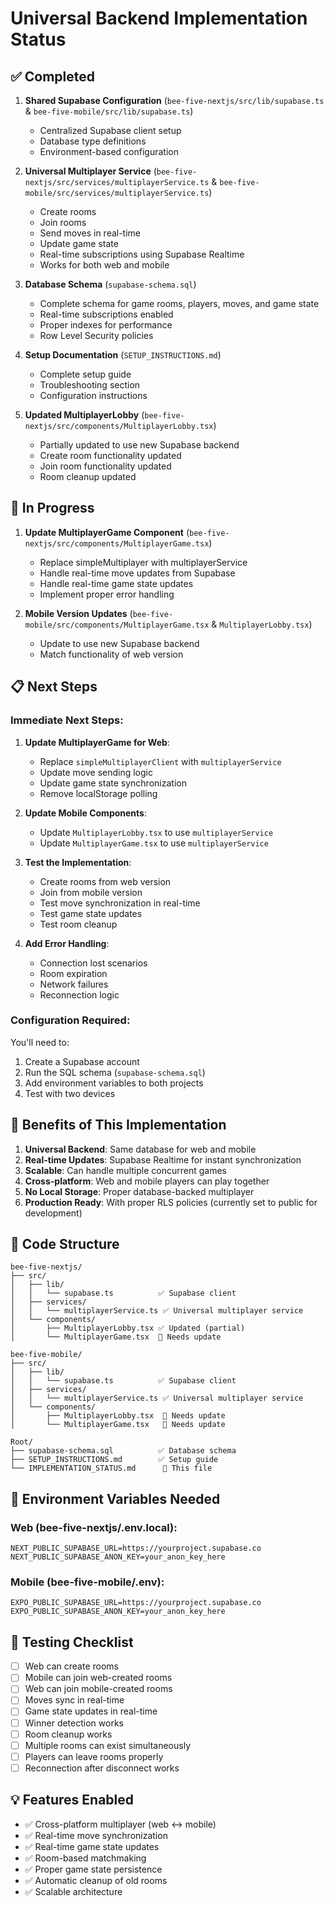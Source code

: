 # Universal Backend Implementation Status

## ✅ Completed

1. **Shared Supabase Configuration** (`bee-five-nextjs/src/lib/supabase.ts` & `bee-five-mobile/src/lib/supabase.ts`)
   - Centralized Supabase client setup
   - Database type definitions
   - Environment-based configuration

2. **Universal Multiplayer Service** (`bee-five-nextjs/src/services/multiplayerService.ts` & `bee-five-mobile/src/services/multiplayerService.ts`)
   - Create rooms
   - Join rooms
   - Send moves in real-time
   - Update game state
   - Real-time subscriptions using Supabase Realtime
   - Works for both web and mobile

3. **Database Schema** (`supabase-schema.sql`)
   - Complete schema for game rooms, players, moves, and game state
   - Real-time subscriptions enabled
   - Proper indexes for performance
   - Row Level Security policies

4. **Setup Documentation** (`SETUP_INSTRUCTIONS.md`)
   - Complete setup guide
   - Troubleshooting section
   - Configuration instructions

5. **Updated MultiplayerLobby** (`bee-five-nextjs/src/components/MultiplayerLobby.tsx`)
   - Partially updated to use new Supabase backend
   - Create room functionality updated
   - Join room functionality updated
   - Room cleanup updated

## 🔄 In Progress

1. **Update MultiplayerGame Component** (`bee-five-nextjs/src/components/MultiplayerGame.tsx`)
   - Replace simpleMultiplayer with multiplayerService
   - Handle real-time move updates from Supabase
   - Handle real-time game state updates
   - Implement proper error handling

2. **Mobile Version Updates** (`bee-five-mobile/src/components/MultiplayerGame.tsx` & `MultiplayerLobby.tsx`)
   - Update to use new Supabase backend
   - Match functionality of web version

## 📋 Next Steps

### Immediate Next Steps:

1. **Update MultiplayerGame for Web**:
   - Replace `simpleMultiplayerClient` with `multiplayerService`
   - Update move sending logic
   - Update game state synchronization
   - Remove localStorage polling

2. **Update Mobile Components**:
   - Update `MultiplayerLobby.tsx` to use `multiplayerService`
   - Update `MultiplayerGame.tsx` to use `multiplayerService`

3. **Test the Implementation**:
   - Create rooms from web version
   - Join from mobile version
   - Test move synchronization in real-time
   - Test game state updates
   - Test room cleanup

4. **Add Error Handling**:
   - Connection lost scenarios
   - Room expiration
   - Network failures
   - Reconnection logic

### Configuration Required:

You'll need to:
1. Create a Supabase account
2. Run the SQL schema (`supabase-schema.sql`)
3. Add environment variables to both projects
4. Test with two devices

## 🎯 Benefits of This Implementation

1. **Universal Backend**: Same database for web and mobile
2. **Real-time Updates**: Supabase Realtime for instant synchronization
3. **Scalable**: Can handle multiple concurrent games
4. **Cross-platform**: Web and mobile players can play together
5. **No Local Storage**: Proper database-backed multiplayer
6. **Production Ready**: With proper RLS policies (currently set to public for development)

## 📝 Code Structure

```
bee-five-nextjs/
├── src/
│   ├── lib/
│   │   └── supabase.ts          ✅ Supabase client
│   ├── services/
│   │   └── multiplayerService.ts ✅ Universal multiplayer service
│   └── components/
│       ├── MultiplayerLobby.tsx ✅ Updated (partial)
│       └── MultiplayerGame.tsx  🔄 Needs update

bee-five-mobile/
├── src/
│   ├── lib/
│   │   └── supabase.ts          ✅ Supabase client
│   ├── services/
│   │   └── multiplayerService.ts ✅ Universal multiplayer service
│   └── components/
│       ├── MultiplayerLobby.tsx  🔄 Needs update
│       └── MultiplayerGame.tsx   🔄 Needs update

Root/
├── supabase-schema.sql          ✅ Database schema
├── SETUP_INSTRUCTIONS.md        ✅ Setup guide
└── IMPLEMENTATION_STATUS.md      📄 This file
```

## 🔧 Environment Variables Needed

### Web (bee-five-nextjs/.env.local):
```
NEXT_PUBLIC_SUPABASE_URL=https://yourproject.supabase.co
NEXT_PUBLIC_SUPABASE_ANON_KEY=your_anon_key_here
```

### Mobile (bee-five-mobile/.env):
```
EXPO_PUBLIC_SUPABASE_URL=https://yourproject.supabase.co
EXPO_PUBLIC_SUPABASE_ANON_KEY=your_anon_key_here
```

## 🚀 Testing Checklist

- [ ] Web can create rooms
- [ ] Mobile can join web-created rooms
- [ ] Web can join mobile-created rooms
- [ ] Moves sync in real-time
- [ ] Game state updates in real-time
- [ ] Winner detection works
- [ ] Room cleanup works
- [ ] Multiple rooms can exist simultaneously
- [ ] Players can leave rooms properly
- [ ] Reconnection after disconnect works

## 💡 Features Enabled

- ✅ Cross-platform multiplayer (web ↔ mobile)
- ✅ Real-time move synchronization
- ✅ Real-time game state updates
- ✅ Room-based matchmaking
- ✅ Proper game state persistence
- ✅ Automatic cleanup of old rooms
- ✅ Scalable architecture


